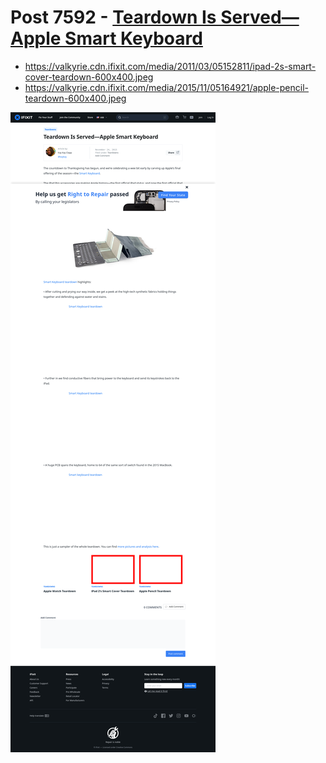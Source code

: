 # Post 7592 - [Teardown Is Served—Apple Smart Keyboard](https://www.ifixit.com/News/7592/apple-smart-keyboard)

- https://valkyrie.cdn.ifixit.com/media/2011/03/05152811/ipad-2s-smart-cover-teardown-600x400.jpeg
- https://valkyrie.cdn.ifixit.com/media/2015/11/05164921/apple-pencil-teardown-600x400.jpeg

![screencap](screenshots/23208fd0-32ef-4f3d-a53f-83ed4fcf4da8.png)
